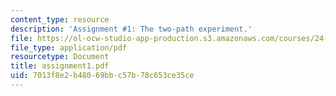 ```yaml
---
content_type: resource
description: 'Assignment #1: The two-path experiment.'
file: https://ol-ocw-studio-app-production.s3.amazonaws.com/courses/24-111-philosophy-of-quantum-mechanics-spring-2005/7013f8e2b48069bbc57b78c653ce35ce_assignment1.pdf
file_type: application/pdf
resourcetype: Document
title: assignment1.pdf
uid: 7013f8e2-b480-69bb-c57b-78c653ce35ce
---
```

